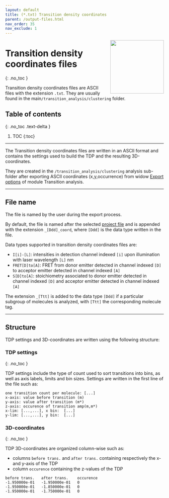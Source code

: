 ```yaml
---
layout: default
title: (*.txt) Transition density coordinates
parent: /output-files.html
nav_order: 35
nav_exclude: 1
---
```


<img src="../assets/images/logos/logo-output-files_400px.png" width="170" style="float:right; margin-left: 15px;"/>

# Transition density coordinates files
{: .no_toc }

Transition density coordinates files are ASCII files with the extension `.txt`. They are usually found in the main`/transition_analysis/clustering` folder.

## Table of contents
{: .no_toc .text-delta }

1. TOC
{:toc}


---

The Transition density coordinates files are written in an ASCII format and contains the settings used to build the TDP and the resulting 3D-coordinates.

They are created in the `/transition_analysis/clustering` analysis sub-folder after exporting ASCII coordinates (x,y,occurrence) from widow 
[Export options](../transition-analysis/functionalities/set-export-options.html#transition-density-plot-tdp) of module Transition analysis.


---

## File name

The file is named by the user during the export process.

By default, the file is named after the selected <u>project file</u> and is appended with the extension `_[Ddd]_coord`, where `[Ddd]` is the data type written in the file.

Data types supported in transition density coordinates files are:
* `I[i]-[L]`: intensities in detection channel indexed `[i]` upon illumination with laser wavelength `[L]` nm
* `FRET[D]to[A]`: FRET from donor emitter detected in channel indexed `[D]` to acceptor emitter detected in channel indexed `[A]`
* `S[D]to[A]`: stoichiometry associated to donor emitter detected in channel indexed `[D]` and acceptor emitter detected in channel indexed `[A]`

The extension `_[Ttt]` is added to the data type `[Ddd]` if a particular subgroup of molecules is analyzed, with `[Ttt]` the corresponding molecule tag.

---

## Structure

TDP settings and 3D-coordinates are written using the following structure:


### TDP settings
{: .no_toc }

TDP settings include the type of count used to sort transitions into bins, as well as axis labels, limits and bin sizes.
Settings are written in the first line of the file such as:

```
one transition count per molecule: [...]
x-axis: value before transition (m)
y-axis: value after transition (m*)
z-axis: occurence of transition amp(m,m*)
x-lim: [...,...], x bin:  [...]
y-lim: [...,...], y bin:  [...]
```

### 3D-coordinates
{: .no_toc }

TDP 3D-coordinates are organized column-wise such as:
* columns `before trans.` and `after trans.` containing respectively the x- and y-axis of the TDP
* column `occurence` containing the z-values of the TDP

```
before trans.	after trans.	occurence
-1.950000e-01	-1.950000e-01	0
-1.950000e-01	-1.850000e-01	0
-1.950000e-01	-1.750000e-01	0
```

